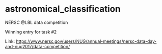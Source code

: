 # astronomical_classification
NERSC @LBL data competition

Winning entry for task #2

Link: https://www.nersc.gov/users/NUG/annual-meetings/nersc-data-day-and-nug2017/data-competition/
